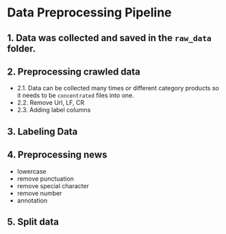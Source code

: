 # Data Preprocessing Pipeline
## 1. Data was collected and saved in the `raw_data` folder.
## 2. Preprocessing crawled data
- 2.1. Data can be collected many times or different category products so it needs to be `concentrated` files into one.
- 2.2. Remove Url, LF, CR  
- 2.3. Adding label columns
## 3. Labeling Data
## 4. Preprocessing news
- lowercase
- remove punctuation
- remove special character
- remove number
- annotation                        
## 5. Split data 
